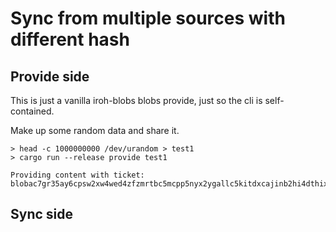 # Sync from multiple sources with different hash

## Provide side

This is just a vanilla iroh-blobs blobs provide, just so the cli is self-contained.

Make up some random data and share it.
```
> head -c 1000000000 /dev/urandom > test1
> cargo run --release provide test1

Providing content with ticket:
blobac7gr35ay6cpsw2xw4wed4zfzmrtbc5mcpp5nyx2ygallc5kitdxcajinb2hi4dthixs6ylqomys2mjoojswyylzfzxdaltjojxwqltjojxwqltmnfxgwlrpaiaalxzlfgnn4aqbfiaqj7yc6akniaaaaaaaaaaaagn54aqa4xnynd53jhyewkn2ayynga3axgdtxm4ygy2acj4zbz4umdkvnwra
```

## Sync side

